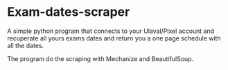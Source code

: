 # Exam-dates-scraper
A simple python program that connects to your Ulaval/Pixel account and recuperate all yours exams dates and return you a one page schedule with all the dates.

The program do the scraping with Mechanize and BeautifulSoup.
